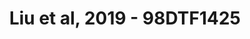 ---
title: Liu et al, 2019 - 98DTF1425
layout: osd-exhibit
paper: config-liu-2019
figure: 98DTF1425
---